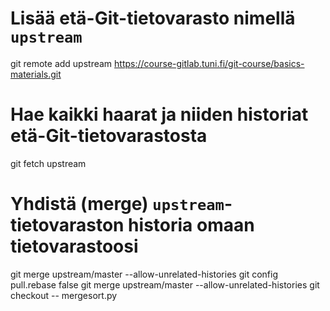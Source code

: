 
# Lisää etä-Git-tietovarasto nimellä `upstream`
git remote add upstream https://course-gitlab.tuni.fi/git-course/basics-materials.git

# Hae kaikki haarat ja niiden historiat etä-Git-tietovarastosta
git fetch upstream

# Yhdistä (merge) `upstream`-tietovaraston historia omaan tietovarastoosi
git merge upstream/master --allow-unrelated-histories
git config pull.rebase false
git merge upstream/master --allow-unrelated-histories
git checkout <commit-id> -- mergesort.py
